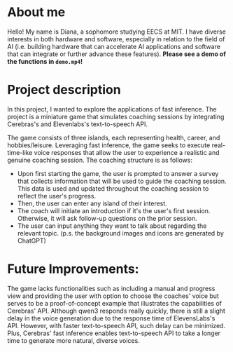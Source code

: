 
# About me
Hello! My name is Diana, a sophomore studying EECS at MIT. I have diverse interests in both hardware and software, especially in relation to the field of AI (i.e. building hardware that can accelerate AI applications and software that can integrate or further advance these features). **Please see a demo of the functions in `demo.mp4`!**

# Project description

In this project, I wanted to explore the applications of fast inference. The project is a miniature game that simulates coaching sessions by integrating Cerebras's and Elevenlabs's text-to-speech API.

The game consists of three islands, each representing health, career, and hobbies/leisure. Leveraging fast inference, the game seeks to execute real-time-like voice responses that allow the user to experience a realistic and genuine coaching session. The coaching structure is as follows:

- Upon first starting the game, the user is prompted to answer a survey that collects information that will be used to guide the coaching session. This data is used and updated throughout the coaching session to reflect the user's progress.
- Then, the user can enter any island of their interest.
- The coach will initiate an introduction if it's the user's first session. Otherwise, it will ask follow-up questions on the prior session.
- The user can input anything they want to talk about regarding the relevant topic.
(p.s. the background images and icons are generated by ChatGPT)

# Future Improvements:
The game lacks functionalities such as including a manual and progress view and providing the user with option to choose the coaches' voice but serves to be a proof-of-concept example that illustrates the capabilities of Cerebras' API. Although qwen3 responds really quickly, there is still a slight delay in the voice generation due to the response time of ElevensLabs's API. However, with faster text-to-speech API, such delay can be minimized. Plus, Cerebras' fast inference enables text-to-speech API to take a longer time to generate more natural, diverse voices.
